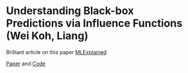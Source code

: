# Understanding Black-box Predictions via Influence Functions (Wei Koh, Liang)

Brilliant article on this paper [MLExplained](http://mlexplained.com/2018/06/01/paper-dissected-understanding-black-box-predictions-via-influence-functions/)

[Paper](http://proceedings.mlr.press/v70/koh17a/koh17a.pdf) and [Code](https://github.com/kohpangwei/influence-release)

